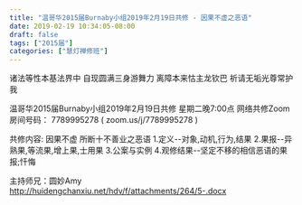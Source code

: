```yaml
---
title: "温哥华2015届Burnaby小组2019年2月19日共修 - 因果不虚之恶语"
date: 2019-02-19 10:34:05-08:00
draft: false
tags: ["2015届"]
categories: ["慧灯禅修班"]
---
```

诸法等性本基法界中 自现圆满三身游舞力
离障本来怙主龙钦巴 祈请无垢光尊常护我

温哥华2015届Burnaby小组2019年2月19日共修
星期二晚7:00点
网络共修Zoom房间号码： 7789995278 ( zoom.us/j/7789995278 )

共修内容:
因果不虚 所断十不善业之恶语
1.定义--对象,动机,行为,结果
2.果报--异熟果,等流果,增上果,士用果
3.公案与实例
4.观修结果--坚定不移的相信恶语的果报;忏悔

主持师兄：圆妙Amy  
http://huidengchanxiu.net/hdv/f/attachments/264/5-.docx

